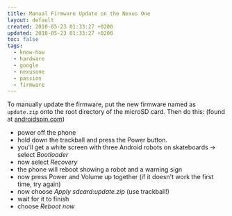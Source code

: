 ```yaml
---
title: Manual Firmware Update on the Nexus One
layout: default
created: 2010-05-23 01:33:27 +0200
updated: 2010-05-23 01:33:27 +0200
toc: false
tags:
  - know-how
  - hardware
  - google
  - nexusone
  - passion
  - firmware
---
```

To manually update the firmware, put the new firmware named as `update.zip` onto the root directory of the microSD card.
Then do this: (found at [androidspin.com](http://forum.androidspin.com/showthread.php?t=2631))

  - power off the phone
  - hold down the trackball and press the Power button.
  - you'll get a white screen with three Android robots on skateboards → select *Bootloader*
  - now select *Recovery*
  - the phone will reboot showing a robot and a warning sign
  - now press Power and Volume up together (if it doesn't work the first time, try again)
  - now choose *Apply sdcard:update.zip* (use trackball!)
  - wait for it to finish
  - choose *Reboot now*
